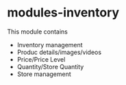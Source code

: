 # modules-inventory

This module contains

- Inventory management
- Produc details/images/videos
- Price/Price Level
- Quantity/Store Quantity
- Store management
